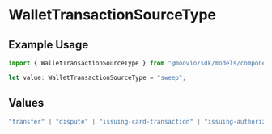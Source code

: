 # WalletTransactionSourceType

## Example Usage

```typescript
import { WalletTransactionSourceType } from "@moovio/sdk/models/components";

let value: WalletTransactionSourceType = "sweep";
```

## Values

```typescript
"transfer" | "dispute" | "issuing-card-transaction" | "issuing-authorization" | "sweep" | "adjustment"
```